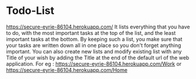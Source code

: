 # Todo-List
https://secure-eyrie-86104.herokuapp.com/
It lists everything that you have to do, with the most important tasks at the top of the list, and the least important tasks at the bottom. By keeping such a list, you make sure that your tasks are written down all in one place so you don't forget anything important.
You can also create new lists and modify existing list with any Title of your wish by adding the Title at the end of the default url of the web application.
For eg : https://secure-eyrie-86104.herokuapp.com/Work or https://secure-eyrie-86104.herokuapp.com/Home
        
